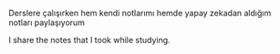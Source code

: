 Derslere çalışırken hem kendi notlarımı hemde yapay zekadan aldığım notları paylaşıyorum

I share the notes that I took while studying.
